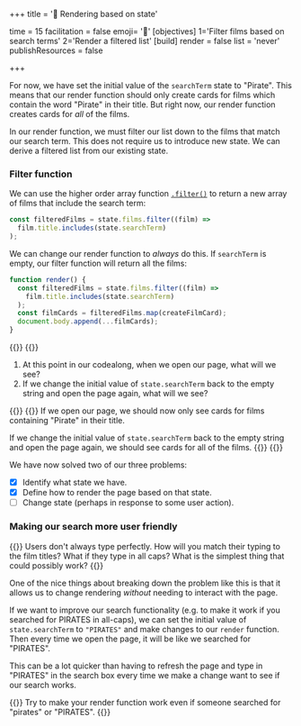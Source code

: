 +++
title = '🎱 Rendering based on state'

time = 15
facilitation = false
emoji= '🧩'
[objectives]
    1='Filter films based on search terms'
    2='Render a filtered list'
[build]
  render = false
  list = 'never'
  publishResources = false

+++

For now, we have set the initial value of the `searchTerm` state to "Pirate". This means that our render function should only create cards for films which contain the word "Pirate" in their title. But right now, our render function creates cards for _all_ of the films.

In our render function, we must filter our list down to the films that match our search term. This does not require us to introduce new state. We can derive a filtered list from our existing state.

### Filter function

We can use the higher order array function [`.filter()`](https://developer.mozilla.org/en-US/docs/Web/JavaScript/Reference/Global_Objects/Array/filter) to return a new array of films that include the search term:

```js
const filteredFilms = state.films.filter((film) =>
  film.title.includes(state.searchTerm)
);
```

We can change our render function to _always_ do this. If `searchTerm` is empty, our filter function will return all the films:

```js
function render() {
  const filteredFilms = state.films.filter((film) =>
    film.title.includes(state.searchTerm)
  );
  const filmCards = filteredFilms.map(createFilmCard);
  document.body.append(...filmCards);
}
```

{{<tabs name="Predict and Explain State">}}
{{<tab name="Predict the state">}}

1. At this point in our codealong, when we open our page, what will we see?
2. If we change the initial value of `state.searchTerm` back to the empty string and open the page again, what will we see?

{{</tab>}}
{{<tab name="Check understanding ">}}
If we open our page, we should now only see cards for films containing "Pirate" in their title.

If we change the initial value of `state.searchTerm` back to the empty string and open the page again, we should see cards for all of the films.
{{</tab>}}
{{</tabs>}}

We have now solved two of our three problems:

- [x] Identify what state we have.
- [x] Define how to render the page based on that state.
- [ ] Change state (perhaps in response to some user action).

### Making our search more user friendly

{{<note type="tip" title="Things to consider">}}
Users don't always type perfectly. How will you match their typing to the film titles? What if they type in all caps? What is the simplest thing that could possibly work?
{{</note>}}

One of the nice things about breaking down the problem like this is that it allows us to change rendering _without_ needing to interact with the page.

If we want to improve our search functionality (e.g. to make it work if you searched for PIRATES in all-caps), we can set the initial value of `state.searchTerm` to `"PIRATES"` and make changes to our `render` function. Then every time we open the page, it will be like we searched for "PIRATES".

This can be a lot quicker than having to refresh the page and type in "PIRATES" in the search box every time we make a change want to see if our search works.

{{<note type="exercise" title="Exercise: Make search more user friendly">}}
Try to make your render function work even if someone searched for "pirates" or "PIRATES".
{{</note>}}
